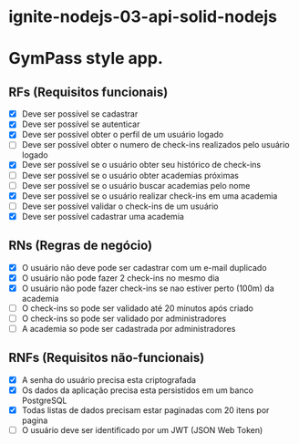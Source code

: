 # ignite-nodejs-03-api-solid-nodejs

# GymPass style app.

## RFs (Requisitos funcionais)

- [x] Deve ser possível se cadastrar
- [x] Deve ser possível se autenticar
- [x] Deve ser possível obter o perfil de um usuário logado
- [ ] Deve ser possível obter o numero de check-ins realizados pelo usuário logado
- [x] Deve ser possível se o usuário obter seu histórico de check-ins
- [ ] Deve ser possível se o usuário obter academias próximas
- [ ] Deve ser possível se o usuário buscar academias pelo nome
- [x] Deve ser possível se o usuário realizar check-ins em uma academia
- [ ] Deve ser possível validar o check-ins de um usuário
- [x] Deve ser possível cadastrar uma academia

## RNs (Regras de negócio)

- [x] O usuário não deve pode ser cadastrar com um e-mail duplicado
- [x] O usuário não pode fazer 2 check-ins no mesmo dia
- [x] O usuário não pode fazer check-ins se nao estiver perto (100m) da academia
- [ ] O check-ins so pode ser validado até 20 minutos após criado
- [ ] O check-ins so pode ser validado por administradores
- [ ] A academia so pode ser cadastrada por administradores

## RNFs (Requisitos não-funcionais)

- [x] A senha do usuário precisa esta criptografada
- [x] Os dados da aplicação precisa esta persistidos em um banco PostgreSQL
- [x] Todas listas de dados precisam estar paginadas com 20 itens por pagina
- [ ] O usuário deve ser identificado por um JWT (JSON Web Token)
